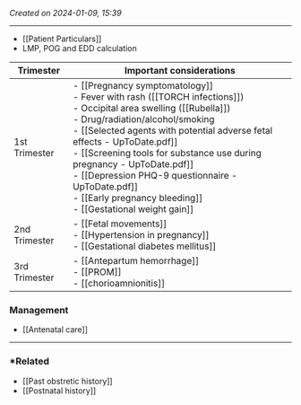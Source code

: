 *Created on 2024-01-09, 15:39* 

---
- [[Patient Particulars]]
- LMP, POG and EDD calculation


| Trimester     | Important considerations                                                                                                                                                                                                                                                                                                                                                                                                                            |
| ------------- | --------------------------------------------------------------------------------------------------------------------------------------------------------------------------------------------------------------------------------------------------------------------------------------------------------------------------------------------------------------------------------------------------------------------------------------------------- |
| 1st Trimester | - [[Pregnancy symptomatology]] <br>- Fever with rash ([[TORCH infections]])<br>- Occipital area swelling ([[Rubella]])<br>- Drug/radiation/alcohol/smoking<br>	- [[Selected agents with potential adverse fetal effects - UpToDate.pdf]] <br>	- [[Screening tools for substance use during pregnancy - UpToDate.pdf]] <br>	- [[Depression PHQ-9 questionnaire - UpToDate.pdf]] <br>- [[Early pregnancy bleeding]] <br>- [[Gestational weight gain]] |
| 2nd Trimester | - [[Fetal movements]] <br>- [[Hypertension in pregnancy]] <br>- [[Gestational diabetes mellitus]]                                                                                                                                                                                                                                                                                                                                                   |
| 3rd Trimester | - [[Antepartum hemorrhage]]<br>- [[PROM]]<br>- [[chorioamnionitis]]                                                                                                                                                                                                                                                                                                                                                                                 |
### Management
- [[Antenatal care]] 
---
### *Related
- [[Past obstretic history]] 
- [[Postnatal history]] 